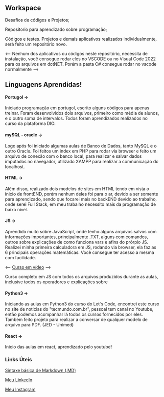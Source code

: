 ## Workspace

Desafios de códigos e Projetos;

Repositorio para aprendizado sobre programação;

Códigos e testes. Projetos e demais aplicativos realizados individualmente, será feito um repositório novo.

<-- Nenhum dos aplicativos ou códigos neste repositório, necessita de instalação, você consegue rodar eles no VSCODE ou no Visual Code 2022 para os arquivos em dotNET. Porém a pasta C# consegue rodar no vscode normalmente -->

## Linguagens Aprendidas!

#### Portugol -> 

Iniciado programação em portugol, escrito alguns códigos para apenas treinar. Foram desenvolvidos dois arquivos, primeiro como média de alunos, e o outro soma de intervalos. Todos foram aprendizados realizados no curso da plataforma DIO.

#### mySQL - oracle -> 

Logo após foi iniciado algumas aulas de Banco de Dados, tanto MySQL e o outro Oracle. Foi feitos um index em PHP para rodar via browser e feito um arquivo de conexão com o banco local, para realizar e salvar dados imputados no navegador, utilizado XAMPP para realizar a comnunicação do localhost.

#### HTML -> 

Além disso, realizado dois modelos de sites em HTML tendo em vista o inicio de frontEND, porém nenhum deles foi para o ar, devido a ser somente para aprendizado, sendo que focarei mais no backEND devido ao trabalho, onde serei Full Stack, em meu trabalho necessito mais da programação de baixo nível.

#### JS ->

Aprendido muito sobre JavaScript, onde tenho alguns arquivos salvos com informações importantes, principalmente .TXT, alguns com comandos, outros sobre explicações de como funciona vars e afins do prórpio JS. Realizei minha primeira calculadora em JS, rodando via browser, ela faz as 6 principais operações matemáticas. Você consegue ter acesso a mesma com facilidade.<br>

<-- [Curso em vídeo](https://www.youtube.com/watch?v=1-w1RfGIov4&list=PLHz_AreHm4dlsK3Nr9GVvXCbpQyHQl1o1) --><br>

Curso completo em JS com todos os arquivos produzidos durante as aulas, inclusive todos os operadores e explicações sobre
#### Python3 ->

Iniciando as aulas em Python3 do curso do Let's Code, encontrei este curso no site de noticias do "tecmundo.com.br", pessoal tem canal no Youtube, então podemos acompanhar lá todos os cursos fornecidos por eles.
Também feito projeto para realizar a conversar de qualquer modelo de arquivo para PDF. (JED - Unimed)

#### React ->

Inicio das aulas em react, aprendizado pelo youtube!

### Links Úteis

[Sintaxe básica de Markdown (.MD)](https://www.markdownguide.org/getting-started/)

[Meu LinkedIn](https://www.linkedin.com/in/luizgustavozanoni/)

[Meu Instagram](https://www.instagram.com/luiz.gzanoni/)



